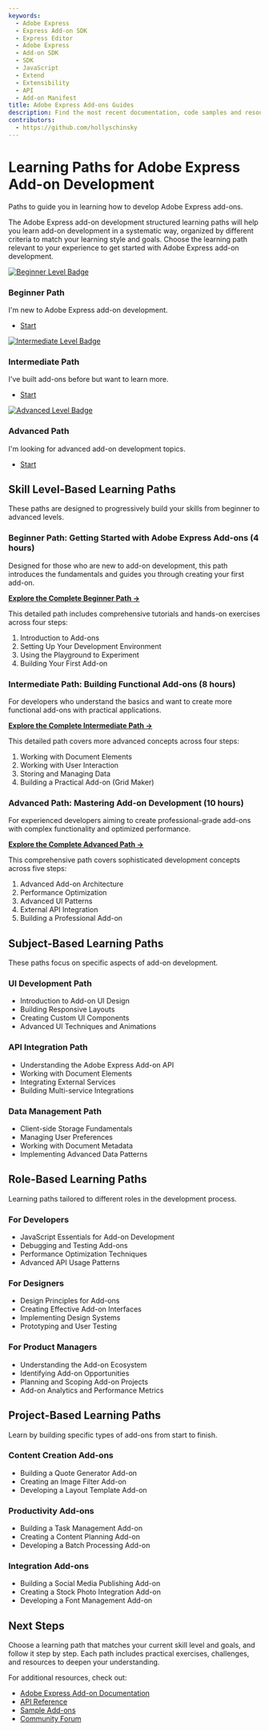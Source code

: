 ```yaml
---
keywords:
  - Adobe Express
  - Express Add-on SDK
  - Express Editor
  - Adobe Express
  - Add-on SDK
  - SDK
  - JavaScript
  - Extend
  - Extensibility
  - API
  - Add-on Manifest
title: Adobe Express Add-ons Guides
description: Find the most recent documentation, code samples and resources for building add-ons for Adobe Express.
contributors:
  - https://github.com/hollyschinsky
---
```


<Hero slots="heading, text" background="rgb(138, 43, 226)"/>

# Learning Paths for Adobe Express Add-on Development

Paths to guide you in learning how to develop Adobe Express add-ons.

The Adobe Express add-on development structured learning paths will help you learn add-on development in a systematic way, organized by different criteria to match your learning style and goals. Choose the learning path relevant to your experience to get started with Adobe Express add-on development. 

<TextBlock slots="image, heading, text, links" width="33%" />

[![Beginner Level Badge](./img/beginner.png)](beginner-index.md)

### Beginner Path

I'm new to Adobe Express add-on development.

- [Start](beginner-index)

<TextBlock slots="image, heading, text, links" width="33%" />

[![Intermediate Level Badge](./img/intermediate.png)](intermediate-index.md)

### Intermediate Path

I've built add-ons before but want to learn more.

- [Start](intermediate-index)

<TextBlock slots="image, heading, text, links" width="33%" />

[![Advanced Level Badge](./img/advanced.png)](advanced-index.md)

### Advanced Path

I'm looking for advanced add-on development topics.

- [Start](advanced-index.md)

<!-- 
# Learning Paths for Adobe Express Add-on Development -->

## Skill Level-Based Learning Paths

These paths are designed to progressively build your skills from beginner to advanced levels.

### Beginner Path: Getting Started with Adobe Express Add-ons (4 hours)

Designed for those who are new to add-on development, this path introduces the fundamentals and guides you through creating your first add-on.

**[Explore the Complete Beginner Path →](beginner-index.md)**

This detailed path includes comprehensive tutorials and hands-on exercises across four steps:
1. Introduction to Add-ons
2. Setting Up Your Development Environment
3. Using the Playground to Experiment
4. Building Your First Add-on

### Intermediate Path: Building Functional Add-ons (8 hours)

For developers who understand the basics and want to create more functional add-ons with practical applications.

**[Explore the Complete Intermediate Path →](intermediate-index.md)**

This detailed path covers more advanced concepts across four steps:
1. Working with Document Elements
2. Working with User Interaction
3. Storing and Managing Data
4. Building a Practical Add-on (Grid Maker)

### Advanced Path: Mastering Add-on Development (10 hours)

For experienced developers aiming to create professional-grade add-ons with complex functionality and optimized performance.

**[Explore the Complete Advanced Path →](advanced-index.md)**

This comprehensive path covers sophisticated development concepts across five steps:
1. Advanced Add-on Architecture
2. Performance Optimization
3. Advanced UI Patterns
4. External API Integration
5. Building a Professional Add-on

## Subject-Based Learning Paths

These paths focus on specific aspects of add-on development.

### UI Development Path

- Introduction to Add-on UI Design
- Building Responsive Layouts
- Creating Custom UI Components
- Advanced UI Techniques and Animations

### API Integration Path

- Understanding the Adobe Express Add-on API
- Working with Document Elements
- Integrating External Services
- Building Multi-service Integrations

### Data Management Path

- Client-side Storage Fundamentals
- Managing User Preferences
- Working with Document Metadata
- Implementing Advanced Data Patterns

## Role-Based Learning Paths

Learning paths tailored to different roles in the development process.

### For Developers

- JavaScript Essentials for Add-on Development
- Debugging and Testing Add-ons
- Performance Optimization Techniques
- Advanced API Usage Patterns

### For Designers

- Design Principles for Add-ons
- Creating Effective Add-on Interfaces
- Implementing Design Systems
- Prototyping and User Testing

### For Product Managers

- Understanding the Add-on Ecosystem
- Identifying Add-on Opportunities
- Planning and Scoping Add-on Projects
- Add-on Analytics and Performance Metrics

## Project-Based Learning Paths

Learn by building specific types of add-ons from start to finish.

### Content Creation Add-ons

- Building a Quote Generator Add-on
- Creating an Image Filter Add-on
- Developing a Layout Template Add-on

### Productivity Add-ons

- Building a Task Management Add-on
- Creating a Content Planning Add-on
- Developing a Batch Processing Add-on

### Integration Add-ons

- Building a Social Media Publishing Add-on
- Creating a Stock Photo Integration Add-on
- Developing a Font Management Add-on

## Next Steps

Choose a learning path that matches your current skill level and goals, and follow it step by step. Each path includes practical exercises, challenges, and resources to deepen your understanding.

For additional resources, check out:

- [Adobe Express Add-on Documentation](../../guides/index.md)
- [API Reference](/references/addonsdk-reference.md)
- [Sample Add-ons](/samples/index.md)
- [Community Forum](https://experienceleaguecommunities.adobe.com/t5/express-add-ons-discussions/ct-p/express-add-ons-discussions) 
